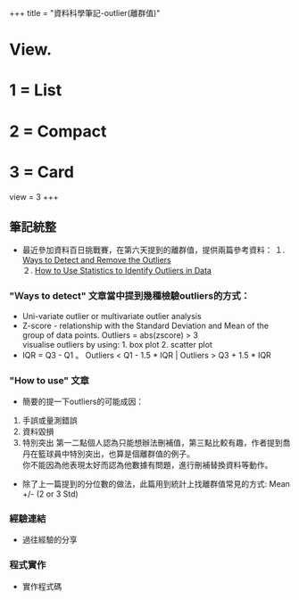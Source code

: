 +++
title = "資料科學筆記-outlier(離群值)"

# View.
#   1 = List
#   2 = Compact
#   3 = Card
view = 3
+++

## 筆記統整
  * 最近參加資料百日挑戰賽，在第六天提到的離群值，提供兩篇參考資料：
  １. [Ways to Detect and Remove the Outliers](https://towardsdatascience.com/ways-to-detect-and-remove-the-outliers-404d16608dba)  
  ２. [How to Use Statistics to Identify Outliers in Data](https://machinelearningmastery.com/how-to-use-statistics-to-identify-outliers-in-data/)  
###  "Ｗays to detect" 文章當中提到幾種檢驗outliers的方式：
  * Uni-variate outlier or multivariate outlier analysis   
  * Z-score - relationship with the Standard Deviation and Mean of the group of data points. Outliers  =  abs(zscore) > 3  
  visualise outliers by using: 1. box plot 2. scatter plot  
  * IQR = Q3 - Q1 。 Outliers < Q1 - 1.5 * IQR | Outliers > Q3 + 1.5 * IQR
### "How to use" 文章
  * 簡要的提一下outliers的可能成因：
  1. 手誤或量測錯誤
  2. 資料毀損
  3. 特別突出
  第一二點個人認為只能想辦法刪補值，第三點比較有趣，作者提到喬丹在籃球員中特別突出，也算是個離群值的例子。  
  你不能因為他表現太好而認為他數據有問題，進行刪補替換資料等動作。
  * 除了上一篇提到的分位數的做法，此篇用到統計上找離群值常見的方式: Mean +/-  (2 or 3 Std)
  
### 經驗連結
  * 過往經驗的分享
### 程式實作
  * 實作程式碼
  
